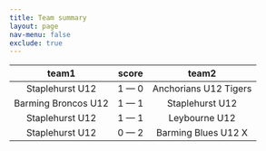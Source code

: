 ```yaml
---
title: Team summary
layout: page
nav-menu: false
exclude: true
---
```




|        team1        |    score    |         team2         |
|:-------------------:|:-----------:|:---------------------:|
|   Staplehurst U12   | 1 &mdash; 0 | Anchorians U12 Tigers |
| Barming Broncos U12 | 1 &mdash; 1 |    Staplehurst U12    |
|   Staplehurst U12   | 1 &mdash; 1 |     Leybourne U12     |
|   Staplehurst U12   | 0 &mdash; 2 |  Barming Blues U12 X  |

 <br /><br /><br />